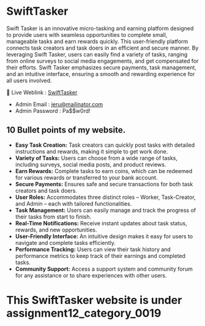# SwiftTasker

Swift Tasker is an innovative micro-tasking and earning platform designed to provide users with seamless opportunities to complete small, manageable tasks and earn rewards quickly. This user-friendly platform connects task creators and task doers in an efficient and secure manner. By leveraging Swift Tasker, users can easily find a variety of tasks, ranging from online surveys to social media engagements, and get compensated for their efforts. Swift Tasker emphasizes secure payments, task management, and an intuitive interface, ensuring a smooth and rewarding experience for all users involved.

🔗 Live Weblink : [SwiftTasker](https://swift-tasker.web.app)

- Admin Email : jeru@mailinator.com
- Admin Password : Pa$$w0rd!

## 10 Bullet points of my website.

- **Easy Task Creation:** Task creators can quickly post tasks with detailed instructions and rewards, making it simple to get work done.
- **Variety of Tasks:** Users can choose from a wide range of tasks, including surveys, social media posts, and product reviews.
- **Earn Rewards:** Complete tasks to earn coins, which can be redeemed for various rewards or transferred to your bank account.
- **Secure Payments:** Ensures safe and secure transactions for both task creators and task doers.
- **User Roles:** Accommodates three distinct roles – Worker, Task-Creator, and Admin – each with tailored functionalities.
- **Task Management:** Users can easily manage and track the progress of their tasks from start to finish.
- **Real-Time Notifications:** Receive instant updates about task status, rewards, and new opportunities.
- **User-Friendly Interface:** An intuitive design makes it easy for users to navigate and complete tasks efficiently.
- **Performance Tracking:** Users can view their task history and performance metrics to keep track of their earnings and completed tasks.
- **Community Support:** Access a support system and community forum for any assistance or to share experiences with other users.

# This SwiftTasker website is under assignment12_category_0019
